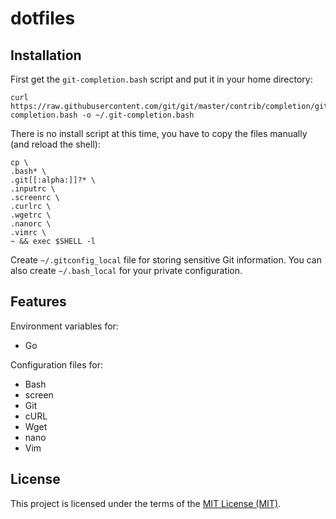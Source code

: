 # dotfiles

## Installation

First get the `git-completion.bash` script and put it in your home directory:

  ```shell
  curl https://raw.githubusercontent.com/git/git/master/contrib/completion/git-completion.bash -o ~/.git-completion.bash
  ```

There is no install script at this time, you have to copy the files manually
(and reload the shell):

  ```shell
  cp \
  .bash* \
  .git[[:alpha:]]?* \
  .inputrc \
  .screenrc \
  .curlrc \
  .wgetrc \
  .nanorc \
  .vimrc \
  ~ && exec $SHELL -l
  ```

Create `~/.gitconfig_local` file for storing sensitive Git information.
You can also create `~/.bash_local` for your private configuration.

## Features

Environment variables for:

* Go

Configuration files for:

* Bash
* screen
* Git
* cURL
* Wget
* nano
* Vim

## License

This project is licensed under the terms of the [MIT License (MIT)](LICENSE).
